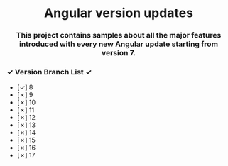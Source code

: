 <h1 align="center">Angular version updates</h1>
<h3 align="center">This project contains samples about all the major features introduced with every new Angular update starting from version 7.</h3>



### &check; Version Branch List &check;
- [&check;] 8
- [&cross;] 9
- [&cross;] 10
- [&cross;] 11
- [&cross;] 12
- [&cross;] 13
- [&cross;] 14
- [&cross;] 15
- [&cross;] 16
- [&cross;] 17
